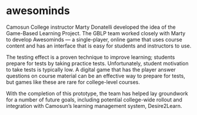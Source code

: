 # awesominds
Camosun College instructor Marty Donatelli developed the idea of the Game-Based Learning Project. The GBLP team worked closely with Marty to develop Awesominds — a single-player, online game that uses course content and has an interface that is easy for students and instructors to use.

The testing effect is a proven technique to improve learning; students prepare for tests by taking practice tests. Unfortunately, student motivation to take tests is typically low. A digital game that has the player answer questions on course material can be an effective way to prepare for tests, but games like these are rare for college-level courses.

With the completion of this prototype, the team has helped lay groundwork for a number of future goals, including potential college-wide rollout and integration with Camosun’s learning management system, Desire2Learn.
